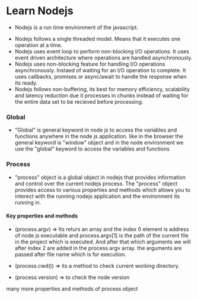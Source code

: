 # Learn Nodejs

- Nodejs is a run time environment of the javascript.

* Nodejs follows a single threaded model. Means that it executes one operation at a time.
* Nodejs uses event loop to perform non-blocking I/O operations. It uses event driven architecture where operations are handled asynchronously.
* Nodejs uses non-blocking feature for handling I/O operations asynchronously. Instaed of waiting for an I/O operation to complete. It uses callbacks, promises or async/await to handle the response when its ready.
* Nodejs follows non-buffering, its best for memory efficiency, scalability and latency reduction due it processes in chunks instead of waiting for the entire data set to be recieved before processing.

### Global

- "Global" is general keyword in node js to access the variables and functions anywhere in the node js application. like in the browser the general keyword is "window" object and in the node environment we use the "global" keyword to access the variables and functions

### Process

- "process" object is a global object in nodejs that provides information and control over the current nodejs process. The "process" object provides access to various properties and methods which allows you to interect with the running nodejs application and the environment its running in.

#### Key properties and methods

- (process.argv) => Its returs an array and the index 0 element is address of node js executable and process.argv[1] is the path of the current file in the project which is executed. And after that which arguments we will after index 2 are added in the process.argv array. the arguments are passed after file name which is for execution.

- (process.cwd()) => its a method to check current working directory.

- (process.version) => to check the node version

many more properties and methods of process object
